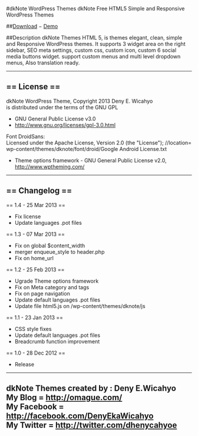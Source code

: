 #dkNote WordPress Themes
dkNote Free HTML5 Simple and Responsive WordPress Themes

##[Download](http://wordpress.org/extend/themes/dknote) &minus; [Demo](http://wp-themes.com/dknote/)

##Description
dkNote Themes HTML 5, is themes elegant, clean, simple and Responsive WordPress themes. It supports 3 widget area on the right sidebar, SEO meta settings, custom css, custom icon, custom 6 social media buttons widget. support custom menus and multi level dropdown menus, Also translation ready.

---------------
== License ==
---------------
dkNote WordPress Theme, Copyright 2013 Deny E. Wicahyo<br>
is distributed under the terms of the GNU GPL

* GNU General Public License v3.0
* http://www.gnu.org/licenses/gpl-3.0.html

Font DroidSans:<br>
Licensed under the Apache License, Version 2.0 (the "License");
//location= wp-content/themes/dknote/font/droid/Google Android License.txt

* Theme options framework - GNU General Public License v2.0, http://www.wptheming.com/

---------------
== Changelog ==
---------------
    
== 1.4 - 25 Mar 2013 ==

* Fix license
* Update languages .pot files

== 1.3 - 07 Mar 2013 ==

* Fix on global $content_width
* merger enqueue_style to header.php
* Fix on home_url

== 1.2 - 25 Feb 2013 ==

* Ugrade Theme options framework
* Fix on Meta category and tags
* Fix on page navigation
* Update default languages .pot files
* Update file html5.js on /wp-content/themes/dknote/js

== 1.1 - 23 Jan 2013 ==

* CSS style fixes
* Update default languages .pot files 
* Breadcrumb function improvement

== 1.0 - 28 Dec 2012 ==

* Release


---
dkNote Themes created by : Deny E.Wicahyo<br>
My Blog      = http://omague.com/<br>
My Facebook  = http://facebook.com/DenyEkaWicahyo<br>
My Twitter   = http://twitter.com/dhenycahyoe
---
